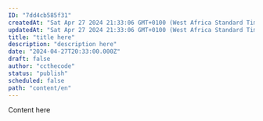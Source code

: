 ```yaml
---
ID: "7dd4cb585f31"
createdAt: "Sat Apr 27 2024 21:33:06 GMT+0100 (West Africa Standard Time)"
updatedAt: "Sat Apr 27 2024 21:33:06 GMT+0100 (West Africa Standard Time)"
title: "title here"
description: "description here"
date: "2024-04-27T20:33:00.000Z"
draft: false
author: "ccthecode"
status: "publish"
scheduled: false
path: "content/en"
---
```

Content here